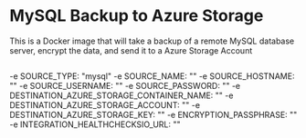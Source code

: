 # MySQL Backup to Azure Storage

This is a Docker image that will take a backup of a remote MySQL database server, encrypt the data, and send it to a Azure Storage Account

```

```

-e SOURCE_TYPE: "mysql"
-e SOURCE_NAME: ""
-e SOURCE_HOSTNAME: ""
-e SOURCE_USERNAME: ""
-e SOURCE_PASSWORD: ""
-e DESTINATION_AZURE_STORAGE_CONTAINER_NAME: ""
-e DESTINATION_AZURE_STORAGE_ACCOUNT: ""
-e DESTINATION_AZURE_STORAGE_KEY: ""
-e ENCRYPTION_PASSPHRASE: ""
-e INTEGRATION_HEALTHCHECKSIO_URL: ""
